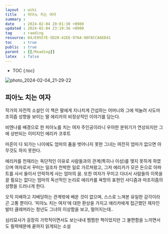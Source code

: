 ```yaml
---
layout  : wiki
title   : 피아노 치는 여자 
summary : 
date    : 2024-02-04 20:01:30 +0900
updated : 2024-02-04 23:19:36 +0900
tag     : raeding
resource: 04/E9557E-5D20-42EE-976A-98F8CCA6ED41
toc     : true
public  : true
parent  : [[/Reading]]
latex   : false
---
```

* TOC
{:toc}

![photo_2024-02-04_21-29-22](https://github.com/Voyager003/Voyager003.github.io/assets/85725033/8a4bbe4b-734a-425a-951b-52732ecf1cad)

## 피아노 치는 여자

작가의 자전적 소설인 이 책은 딸에게 지나치게 간섭하는 어머니와 그에 억눌려 사도마조히즘 성향을 보이는 딸 에리카의 비정상적인 이야기를 담는다.

비엔나를 배경으로 한 피아노를 치는 여자 주인공이라니 우아한 분위기가 연상되지만 그에 상반되는 이미지인 에리카 코후트

마흔이 다 되가는 나이에도 엄마의 품을 벗어나지 못한 그녀는 여전히 엄마가 없으면 아무것도 하지 못한다.

에리카를 천재라는 독단적인 이유로 사람들과의 관계(특히나 이성)를 맺지 못하게 하였으며 여자로서 꾸미는 일조차 천박한 일로 가르쳐왔고, 그저 에리카가 모은 돈으로 아파트를 사서 둘이서 안락하게 사는 엄마의 꿈. 또한 여자가 꾸미고 다녀서 사람들의 이목을 끌 필요는 없다는 엄마의 독선적인 논리로 에리카를 욕망의 표현인 사디즘과 마조히즘의 성향을 드러나게 한다.

오직 지배하고 지배당하는 관계밖에 배운 것이 없으며, 스스로 느껴본 유일한 감각이라곤 고통 뿐이다. ‘피아노 치는 여자’에 대한 환상을 가지고 에리카에게 접근했던 제자인 발터 클레머라는 청년도 그녀의 이상함을 보고, 멀어지는데..

심리묘사가 굉장히 가학적이면서도 보는내내 찜찜한 책이었지만 그 불편함을 느끼면서도 필력때문에 끝까지 읽게되는 소설

